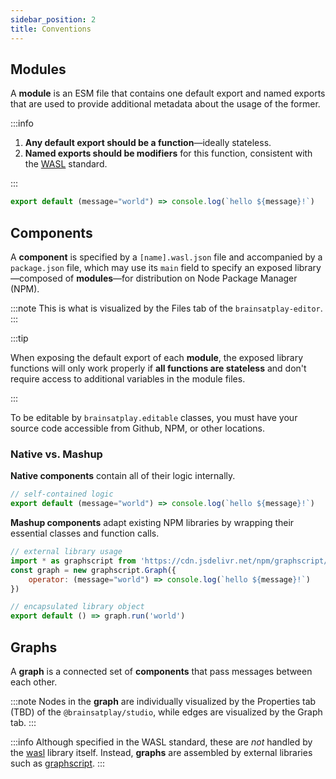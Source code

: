 ```yaml
---
sidebar_position: 2
title: Conventions
---
```


##  Modules
A **module** is an ESM file that contains one default export and named exports that are used to provide additional metadata about the usage of the former.

:::info

1. **Any default export should be a function**—ideally stateless.
2. **Named exports should be modifiers** for this function, consistent with the [WASL](../libraries/wasl/index.md) standard.

:::

```javascript title="hello.js"
export default (message="world") => console.log(`hello ${message}!`)
```

## Components
A **component** is specified by a `[name].wasl.json` file and accompanied by a `package.json` file, which may use its `main` field to specify an exposed library—composed of **modules**—for distribution on Node Package Manager (NPM).

:::note 
This is what is visualized by the Files tab of the `brainsatplay-editor`.
:::

:::tip 

When exposing the default export of each **module**, the exposed library functions will only work properly if **all functions are stateless** and don't require access to additional variables in the module files.

:::

To be editable by `brainsatplay.editable` classes, you must have your source code accessible from Github, NPM, or other locations.

### Native vs. Mashup
**Native components** contain all of their logic internally.

``` javascript
// self-contained logic
export default (message="world") => console.log(`hello ${message}!`)
```

**Mashup components** adapt existing NPM libraries by wrapping their essential classes and function calls.

``` javascript
// external library usage
import * as graphscript from 'https://cdn.jsdelivr.net/npm/graphscript/dist/index.esm.js'
const graph = new graphscript.Graph({
    operator: (message="world") => console.log(`hello ${message}!`)
})

// encapsulated library object
export default () => graph.run('world')
```

## Graphs
A **graph** is a connected set of **components** that pass messages between each other. 

:::note 
Nodes in the **graph** are individually visualized by the Properties tab (TBD) of the `@brainsatplay/studio`, while edges are visualized by the Graph tab.
:::

:::info 
Although specified in the WASL standard, these are *not* handled by the [wasl](../libraries/wasl/index.md) library itself. Instead, **graphs** are assembled by external libraries such as [graphscript](../libraries/graphscript/index.md).
:::